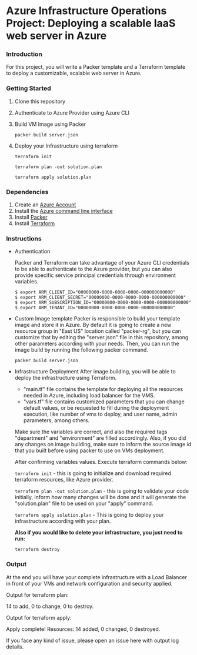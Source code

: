 # Azure Infrastructure Operations Project: Deploying a scalable IaaS web server in Azure

### Introduction
For this project, you will write a Packer template and a Terraform template to deploy a customizable, scalable web server in Azure.

### Getting Started
1. Clone this repository

2. Authenticate to Azure Provider using Azure CLI

3. Build VM Image using Packer 

    `packer build server.json`

4. Deploy your Infrastructure using terraform

    `terraform init`

    `terraform plan -out solution.plan`

    `terraform apply solution.plan`


### Dependencies
1. Create an [Azure Account](https://portal.azure.com) 
2. Install the [Azure command line interface](https://docs.microsoft.com/en-us/cli/azure/install-azure-cli?view=azure-cli-latest)
3. Install [Packer](https://www.packer.io/downloads)
4. Install [Terraform](https://www.terraform.io/downloads.html)

### Instructions
- Authentication

    Packer and Terraform can take advantage of your Azure CLI credentials to be able to authenticate to the Azure provider, but you can also provide specific service principal credentials through environment variables.

    ```
    $ export ARM_CLIENT_ID="00000000-0000-0000-0000-000000000000"
    $ export ARM_CLIENT_SECRET="00000000-0000-0000-0000-000000000000"
    $ export ARM_SUBSCRIPTION_ID="00000000-0000-0000-0000-000000000000"
    $ export ARM_TENANT_ID="00000000-0000-0000-0000-000000000000"
    ```

- Custom Image template
    Packer is responsible to build your template image and store it in Azure.
    By default it is going to create a new resource group in "East US" location called "packer-rg", but you can customize that by editing the "server.json" file in this repository, among other parameters according with your needs.
    Then, you can run the image build by running the following packer command.

    `packer build server.json`

- Infrastructure Deployment
    After image building, you will be able to deploy the infrastructure using Terraform.

    - "main.tf" file contains the template for deploying all the resources needed in Azure, including load balancer for the VMS.
    - "vars.tf" file contains customized parameters that you can change default values, or be requested to fill during the deployment execution, like number of vms to deploy, and user name, admin parameters, among others.



    Make sure the variables are correct, and also the required tags "department" and "environment" are filled accordingly.
    Also, if you did any changes on image building, make sure to inform the source image id that you built before using packer to use on VMs deployment. 
    
    After confirming variables values.
    Execute terraform commands below:

    `terraform init` - this is going to initialize and download required terraform resources, like Azure provider.

    `terraform plan -out solution.plan` - this is going to validate your code initially, inform how many changes will be done and it will generate the "solution.plan" file to be used on your "apply" command.

    `terraform apply solution.plan` - This is going to deploy your infrastructure according with your plan.

    
    **Also if you would like to delete your infrastructure, you just need to run:**

    `terraform destroy`

### Output

At the end you will have your complete infrastructure with a Load Balancer in front of your VMs and network configuration and security applied.

Output for terraform plan:

14 to add, 0 to change, 0 to destroy.

Output for terraform apply:

Apply complete! Resources: 14 added, 0 changed, 0 destroyed.


If you face any kind of issue, please open an issue here with output log details.